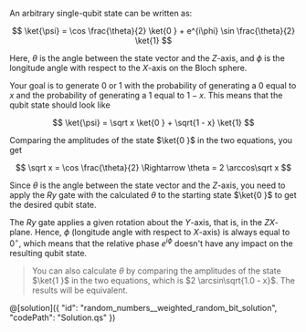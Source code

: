 An arbitrary single-qubit state can be written as:

$$
\ket{\psi} =
    \cos \frac{\theta}{2} \ket{0 } + e^{i\phi}  \sin \frac{\theta}{2} \ket{1}
$$

Here, $\theta$ is the angle between the state vector and the $Z$-axis, and $\phi$ is the longitude angle with respect to the $X$-axis on the Bloch sphere.

Your goal is to generate $0$ or $1$ with the probability of generating a $0$ equal to $x$ and the probability of generating a $1$ equal to $1 - x$. This means that the qubit state should look like

$$
\ket{\psi} =
    \sqrt x \ket{0 } + \sqrt{1 - x} \ket{1}
$$

Comparing the amplitudes of the state $\ket{0 }$ in the two equations, you get

$$
\sqrt x = \cos \frac{\theta}{2} \Rightarrow \theta = 2 \arccos\sqrt x
$$

Since $\theta$ is the angle between the state vector and the $Z$-axis, you need to apply the $Ry$ gate with the calculated $\theta$ to the starting state $\ket{0 }$ to get the desired qubit state.

The $Ry$ gate applies a given rotation about the $Y$-axis, that is, in the $ZX$-plane. Hence, $\phi$ (longitude angle with respect to $X$-axis) is always equal to $0^{\circ}$, which means that the relative phase $e^{i\phi}$ doesn't have any impact on the resulting qubit state.

> You can also calculate ${\theta}$ by comparing the amplitudes of the state $\ket{1 }$ in the two equations, which is $2 \arcsin\sqrt{1.0 - x}$. The results will be equivalent.

@[solution]({
    "id": "random_numbers__weighted_random_bit_solution",
    "codePath": "Solution.qs"
})
